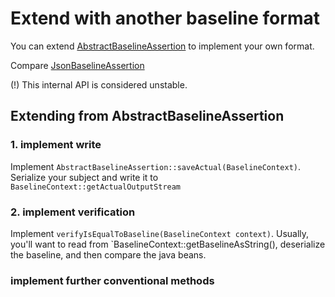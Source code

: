 # Extend with another baseline format

You can extend [AbstractBaselineAssertion](../src/main/java/io/github/goatfryed/assert_baseline/core/AbstractBaselineAssertion.java)
to implement your own format.

Compare [JsonBaselineAssertion](../src/main/java/io/github/goatfryed/assert_baseline/json/JsonBaselineAssertion.java)

(!) This internal API is considered unstable.

## Extending from AbstractBaselineAssertion

### 1. implement write
Implement `AbstractBaselineAssertion::saveActual(BaselineContext)`.
Serialize your subject and write it to `BaselineContext::getActualOutputStream`

### 2. implement verification
Implement `verifyIsEqualToBaseline(BaselineContext context)`.
Usually, you'll want to read from `BaselineContext::getBaselineAsString(), deserialize the baseline,
and then compare the java beans.

### implement further conventional methods
